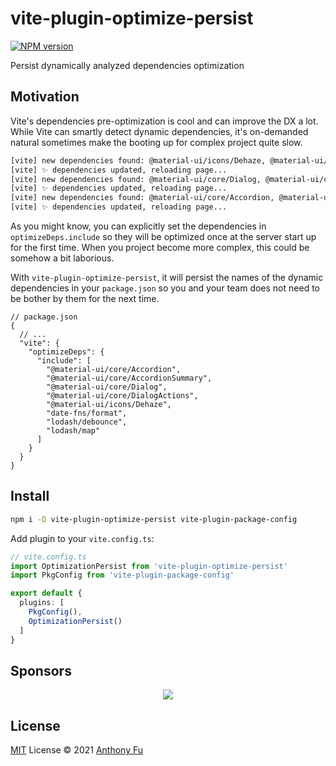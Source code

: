# vite-plugin-optimize-persist

[![NPM version](https://img.shields.io/npm/v/vite-plugin-optimize-persist?color=a1b858&label=)](https://www.npmjs.com/package/vite-plugin-optimize-persist)

Persist dynamically analyzed dependencies optimization

## Motivation

Vite's dependencies pre-optimization is cool and can improve the DX a lot. While Vite can smartly detect dynamic dependencies, it's on-demanded natural sometimes make the booting up for complex project quite slow.

```bash
[vite] new dependencies found: @material-ui/icons/Dehaze, @material-ui/core/Box, @material-ui/core/Checkbox, updating...
[vite] ✨ dependencies updated, reloading page...
[vite] new dependencies found: @material-ui/core/Dialog, @material-ui/core/DialogActions, updating...
[vite] ✨ dependencies updated, reloading page...
[vite] new dependencies found: @material-ui/core/Accordion, @material-ui/core/AccordionSummary, updating...
[vite] ✨ dependencies updated, reloading page...
```

As you might know, you can explicitly set the dependencies in `optimizeDeps.include` so they will be optimized once at the server start up for the first time. When you project become more complex, this could be somehow a bit laborious.

With `vite-plugin-optimize-persist`, it will persist the names of the dynamic dependencies in your `package.json` so you and your team does not need to be bother by them for the next time.

```jsonc
// package.json
{
  // ...
  "vite": {
    "optimizeDeps": {
      "include": [
        "@material-ui/core/Accordion",
        "@material-ui/core/AccordionSummary",
        "@material-ui/core/Dialog",
        "@material-ui/core/DialogActions",
        "@material-ui/icons/Dehaze",
        "date-fns/format",
        "lodash/debounce",
        "lodash/map"
      ]
    }
  }
}
```

## Install

```bash
npm i -D vite-plugin-optimize-persist vite-plugin-package-config
```

Add plugin to your `vite.config.ts`:

```ts
// vite.config.ts
import OptimizationPersist from 'vite-plugin-optimize-persist'
import PkgConfig from 'vite-plugin-package-config'

export default {
  plugins: [
    PkgConfig(),
    OptimizationPersist()
  ]
}
```

## Sponsors

<p align="center">
  <a href="https://cdn.jsdelivr.net/gh/antfu/static/sponsors.svg">
    <img src='https://cdn.jsdelivr.net/gh/antfu/static/sponsors.svg'/>
  </a>
</p>

## License

[MIT](./LICENSE) License © 2021 [Anthony Fu](https://github.com/antfu)
